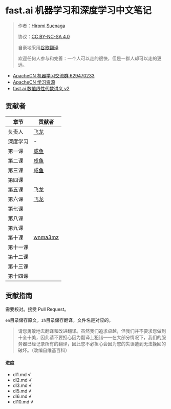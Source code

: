 # fast.ai 机器学习和深度学习中文笔记

> 作者：[Hiromi Suenaga](https://medium.com/@hiromi_suenaga)
> 
> 协议：[CC BY-NC-SA 4.0](http://creativecommons.org/licenses/by-nc-sa/4.0/)
> 
> 自豪地采用[谷歌翻译](https://translate.google.cn/)
> 
> 欢迎任何人参与和完善：一个人可以走的很快，但是一群人却可以走的更远。

+   [ApacheCN 机器学习交流群 629470233](http://shang.qq.com/wpa/qunwpa?idkey=30e5f1123a79867570f665aa3a483ca404b1c3f77737bc01ec520ed5f078ddef)
+   [ApacheCN 学习资源](http://www.apachecn.org/)
+   [fast.ai 数值线性代数讲义 v2](https://github.com/apachecn/fastai-num-linalg-v2-zh)

## 贡献者

| 章节 | 贡献者 |
| --- | --- |
| 负责人 | [飞龙](https://github.com/wizardforcel) |
| 深度学习| - |
| 第一课 | [咸鱼](https://github.com/Watermelon233) |
| 第二课 | [咸鱼](https://github.com/Watermelon233) |
| 第三课 | [咸鱼](https://github.com/Watermelon233) |
| 第四课 | |
| 第五课 | [飞龙](https://github.com/wizardforcel) |
| 第六课 | [飞龙](https://github.com/wizardforcel) |
| 第七课 | |
| 第八课 | |
| 第九课 | |
| 第十课 | [wnma3mz](https://github.com/wnma3mz) |
| 第十一课 | |
| 第十二课 | |
| 第十三课 | |
| 第十四课 | |

## 贡献指南

需要校对。接受 Pull Request。

`en`目录储存原文，`zh`目录储存翻译，文件名是对应的。

> 请您勇敢地去翻译和改进翻译。虽然我们追求卓越，但我们并不要求您做到十全十美，因此请不要担心因为翻译上犯错——在大部分情况下，我们的服务器已经记录所有的翻译，因此您不必担心会因为您的失误遭到无法挽回的破坏。（改编自维基百科）

#### 进度

* dl1.md √
* dl2.md √
* dl3.md √
* dl5.md √
* dl6.md √
* dl10.md √
